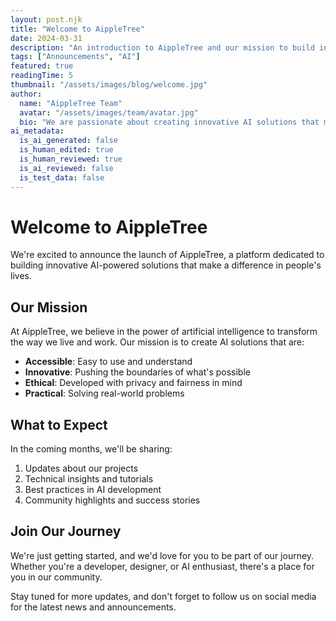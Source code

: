 ```yaml
---
layout: post.njk
title: "Welcome to AippleTree"
date: 2024-03-31
description: "An introduction to AippleTree and our mission to build innovative AI-powered solutions."
tags: ["Announcements", "AI"]
featured: true
readingTime: 5
thumbnail: "/assets/images/blog/welcome.jpg"
author:
  name: "AippleTree Team"
  avatar: "/assets/images/team/avatar.jpg"
  bio: "We are passionate about creating innovative AI solutions that make a difference."
ai_metadata:
  is_ai_generated: false
  is_human_edited: true
  is_human_reviewed: true
  is_ai_reviewed: false
  is_test_data: false
---
```


# Welcome to AippleTree

We're excited to announce the launch of AippleTree, a platform dedicated to building innovative AI-powered solutions that make a difference in people's lives.

## Our Mission

At AippleTree, we believe in the power of artificial intelligence to transform the way we live and work. Our mission is to create AI solutions that are:

- **Accessible**: Easy to use and understand
- **Innovative**: Pushing the boundaries of what's possible
- **Ethical**: Developed with privacy and fairness in mind
- **Practical**: Solving real-world problems

## What to Expect

In the coming months, we'll be sharing:

1. Updates about our projects
2. Technical insights and tutorials
3. Best practices in AI development
4. Community highlights and success stories

## Join Our Journey

We're just getting started, and we'd love for you to be part of our journey. Whether you're a developer, designer, or AI enthusiast, there's a place for you in our community.

Stay tuned for more updates, and don't forget to follow us on social media for the latest news and announcements.
